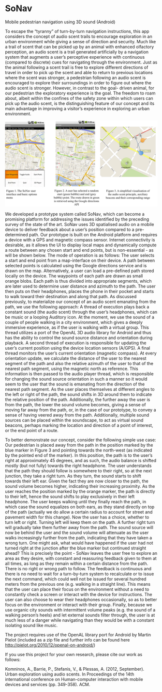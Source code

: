 # SoNav
Mobile pedestrian navigation using 3D sound (Android)

To escape the “tyranny” of turn-by-turn navigation instructions, this app considers the concept of audio scent trails to encourage exploration in an urban environment while giving a sense of direction and security. Much like a trail of scent that can be picked up by an animal with enhanced olfactory perception, an audio scent is a trail generated artificially by a navigation system that augments a user’s perceptive experience with continuous (compared to discrete) cues for navigating through the environment. Just as the animal following a scent trail is free to explore different directions of travel in order to pick up the scent and able to return to previous locations where the scent was stronger, a pedestrian following an audio scent is encouraged to explore their surroundings in order to figure out where the audio scent is stronger. However, in contrast to the goal- driven animal, for our pedestrian the exploratory experience is the goal. The freedom to roam about, albeit within the confines of the safety zone within which users can pick up the audio scent, is the distinguishing feature of our concept and its main advantage in improving a visitor’s experience in exploring an urban environment.

![alt tag](images/Slide1.jpg)


We developed a prototype system called SoNav, which can become a promising platform for addressing the issues identified by the preceding survey of the state of the art. SoNav uses 3D spatialised audio on a mobile device to deliver feedback about a user’s position compared to a pre- determined path. Our prototype is built on the Android platform and requires a device with a GPS and magnetic compass sensor. Internet connectivity is desirable, as it allows the UI to display local maps and dynamically compute a route between any chosen start and end points, but is non-essential - as will be shown below. The mode of operation is as follows: The user selects a start and end point from a map-interface on their device. A path between selected points is calculated using the Google directions service and is drawn on the map. Alternatively, a user can load a pre-defined path stored locally on the device. The waypoints of each path are drawn as small orange blobs. Each path is thus divided into appropriate segments, which are later used to determine user distance and azimuth to the path. The user then puts on their headphones, places the phone in their pocket and starts to walk toward their destination and along that path.
As discussed previously, to materialize our concept of an audio scent emanating from the path, we use the following approach: A thread of execution plays back a constant sound (the audio scent) through the user’s headphones, which can be music or a looping Auditory icon. At the moment, we use the sound of a couple of people walking in a city environment, which gives a deeply immersive experience, as if the user is walking with a virtual group. This thread utilizes a port of the OpenAL 3D audio library for Android and thus has the ability to control the sound source distance and orientation during playback. A second thread of execution is responsible for updating the user’s current position using the device location sensors (A/GPS). A final thread monitors the user’s current orientation (magnetic compass). At every orientation update, we calculate the distance of the user to the nearest segment of the path and also the relative azimuth of the user to that of the nearest path segment, using the magnetic north as reference. This information is then passed to the audio player thread, which is responsible for changing the sound source orientation in such a manner so it would seem to the user that the sound is emanating from the direction of the nearest path segment.
As the user places themselves at different angles to the left or right of the path, the sound shifts in 3D around them to indicate the relative position of the path. Additionally, the further away the user is from the path, the lower the sound volume becomes, giving a sense of moving far away from the path, or, in the case of our prototype, to convey a sense of having veered away from the path. Additionally, multiple sound sources can be placed within the soundscape, to act as virtual sound beacons, perhaps marking the location and direction of a point of interest, or the end point of a route.

To better demonstrate our concept, consider the following simple use case: Our pedestrian is placed away from the path in the position marked by the blue marker in Figure 3 and pointing towards the north-west (as indicated by the pointed end of the marker). In this position, the path is to the user’s right at approximately 45 degrees, and as such, the audio balance is shifted mostly (but not fully) towards the right headphone. The user understands that the path they should follow is somewhere to their right, so at the next junction, they take a right turn. As they turn, the sound starts to shift towards their left ear. Given the fact they are now closer to the path, the sound volume becomes higher, indicating their increasing proximity. As the user reaches the position marked by the orange marker, the path is directly to their left, hence the sound shifts to play exclusively in their left headphone.
The user keeps walking until they finally reach the path, in which case the sound equalizes on both ears, as they stand directly on top of the path (actually we do allow a certain radius to account for street and pavement width for this change). Now the user has a choice, whether to turn left or right. Turning left will keep them on the path. A further right turn will gradually take them further away from the path. The sound source will now be behind the user and the sound volume will attenuate as the user walks increasingly further from the path, indicating that they have taken a wrong turn. One might ask, what would have happened if the user had not turned right at the junction after the blue marker but continued straight ahead? This is precisely the point - SoNav leaves the user free to explore an area as they desire, with constant and reassuring feedback given to them at all times, as long as they remain within a certain distance from the path. There is no right or wrong path to follow. The feedback is continuous and there is no need to wait for a turn-by-turn system to recalculate or to issue the next command, which could well not be issued for several hundred meters from the previous one (e.g. walking in a straight line). This means that the user can place their focus on the environment without a need to constantly check a screen or interact with the device for instructions. The user can also choose to wear their headphones occasionally, so as to better focus on the environment or interact with their group. Finally, because we use organic city sounds with intermittent volume peaks (e.g. the sound of a walking person’s heels) and let external sounds filter through, the user is at much less of a danger while navigating than they would be with a constant isolating sound like music.

The project requires use of the OpenAL library port for Android by Martin Pielot (included as a zip file and further info can be found here http://pielot.org/2010/12/openal-on-android/)

If you use this project for your own research, please cite our work as follows:

Komninos, A., Barrie, P., Stefanis, V., & Plessas, A. (2012, September). Urban exploration using audio scents. In Proceedings of the 14th international conference on Human-computer interaction with mobile devices and services (pp. 349-358). ACM.
